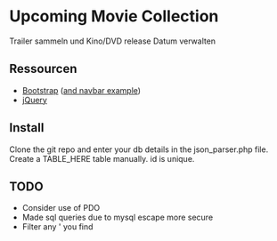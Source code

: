 # Upcoming Movie Collection
Trailer sammeln und Kino/DVD release Datum verwalten

## Ressourcen

* [Bootstrap](https://github.com/twbs/bootstrap) ([and navbar example](https://getbootstrap.com/examples/navbar/))
* [jQuery](https://github.com/jquery/jquery)

## Install
Clone the git repo and enter your db details in the json_parser.php file. Create a TABLE_HERE table manually. id is unique.

## TODO
* Consider use of PDO
* Made sql queries due to mysql escape more secure
* Filter any ' you find
